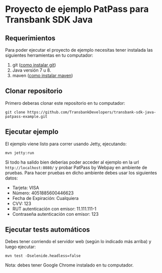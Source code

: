 # Proyecto de ejemplo PatPass para Transbank SDK Java

## Requerimientos

Para poder ejecutar el proyecto de ejemplo necesitas tener instalada las siguientes herramientas
en tu computador:

1. git ([como instalar git][git_install])
2. Java versión 7 u 8.
3. maven ([como instalar maven][maven_install])

[git_install]: https://git-scm.com/book/en/v2/Getting-Started-Installing-Git
[maven_install]: https://maven.apache.org/install.html

## Clonar repositorio

Primero deberas clonar este repositorio en tu computador:

````batch
git clone https://github.com/TransbankDevelopers/transbank-sdk-java-patpass-example.git
````


## Ejecutar ejemplo

El ejemplo viene listo para correr usando Jetty, ejecutando:

````batch
mvn jetty:run
````

Si todo ha salido bien deberías poder acceder al ejemplo en la url  `http://localhost:8080/` y probar PatPass by Webpay en ambiente de pruebas. Para hacer pruebas en dicho ambiente debes usar los siguientes datos:

- Tarjeta: VISA
- Número: 4051885600446623
- Fecha de Expiración: Cualquiera
- CVV: 123
- RUT autenticación con emisor: 11.111.111-1
- Contraseña autenticación con emisor: 123


## Ejecutar tests automáticos

Debes tener corriendo el servidor web (según lo indicado más arriba) y luego
ejecutar:

```
mvn test -Dselenide.headless=false
```

Nota: debes tener Google Chrome instalado en tu computador.